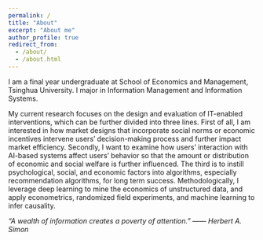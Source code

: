 ```yaml
---
permalink: /
title: "About"
excerpt: "About me"
author_profile: true
redirect_from: 
  - /about/
  - /about.html
---
```


I am a final year undergraduate at School of Economics and Management, Tsinghua University. I major in Information Management and Information Systems. 

My current research focuses on the design and evaluation of IT-enabled interventions, which can be further divided into three lines. First of all, I am interested in how market designs that incorporate social norms or economic incentives intervene users’ decision-making process and further impact market efficiency. Secondly, I want to examine how users’ interaction with AI-based systems affect users’ behavior so that the amount or distribution of economic and social welfare is further influenced. The third is to instill psychological, social, and economic factors into algorithms, especially recommendation algorithms, for long term success. Methodologically, I leverage deep learning to mine the economics of unstructured data, and apply econometrics, randomized field experiments, and machine learning to infer causality.

*“A wealth of information creates a poverty of attention.” —— Herbert A. Simon*
